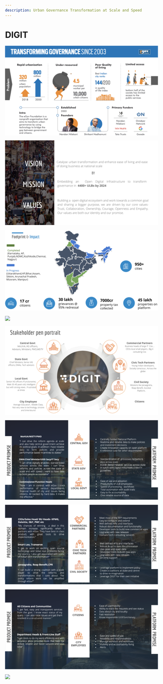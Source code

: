 ```yaml
---
description: Urban Governance Transformation at Scale and Speed
---
```


# DIGIT

![](.gitbook/assets/image%20%2814%29.png)

![](.gitbook/assets/image%20%2815%29.png)

![](.gitbook/assets/image%20%2818%29.png)

![](.gitbook/assets/image%20%2826%29.png)

![](.gitbook/assets/image%20%2822%29.png)

![](.gitbook/assets/image%20%2823%29.png)

![](.gitbook/assets/image%20%2821%29.png)

![](.gitbook/assets/image%20%2829%29.png)

![](.gitbook/assets/image%20%2825%29.png)

